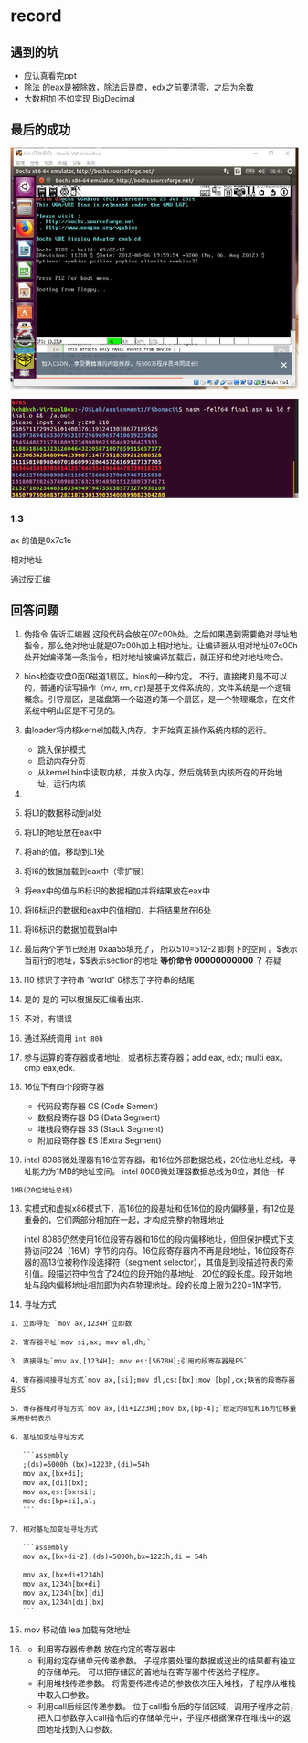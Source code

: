 # record

## 遇到的坑

* 应认真看完ppt
* 除法 的eax是被除数，除法后是商，edx之前要清零，之后为余数
* 大数相加 不如实现 BigDecimal



## 最后的成功

![1.1](helloworld.jpg)

![1.2](fibonacci.png)

### 1.3

ax 的值是0x7c1e

相对地址



通过反汇编

## 回答问题

1.  伪指令  告诉汇编器 这段代码会放在07c00h处。之后如果遇到需要绝对寻址地指令，那么绝对地址就是07c00h加上相对地址。让编译器从相对地址07c00h处开始编译第一条指令，相对地址被编译加载后，就正好和绝对地址吻合。

2. bios检查软盘0面0磁道1扇区。bios的一种约定。 不行。直接拷贝是不可以的，普通的读写操作（mv, rm, cp)是基于文件系统的，文件系统是一个逻辑概念。引导扇区，是磁盘第一个磁道的第一个扇区，是一个物理概念，在文件系统中明山区是不可见的。

3. 由loader将内核kernel加载入内存，才开始真正操作系统内核的运行。 

   * 跳入保护模式
   * 启动内存分页
   * 从kernel.bin中读取内核，并放入内存，然后跳转到内核所在的开始地址，运行内核

4.  

   1. 将L1的数据移动到al处
   2. 将L1的地址放在eax中
   3. 将ah的值，移动到L1处
   4. 将l6的数据加载到eax中（零扩展）
   5. 将eax中的值与l6标识的数据相加并将结果放在eax中
   6. 将l6标识的数据和eax中的值相加，并将结果放在l6处
   7. 将l6标识的数据加载到al中

5.  最后两个字节已经用 0xaa55填充了， 所以510=512-2 即剩下的空间 。\$表示当前行的地址，\$\$表示section的地址 **等价命令 00000000000 ？** 存疑

6. l10 标识了字符串 “world" 0标志了字符串的结尾

7. 是的 是的 可以根据反汇编看出来.

8. 不对，有错误

9. 通过系统调用 `int 80h`

10. 参与运算的寄存器或者地址，或者标志寄存器；add eax, edx; multi eax。 cmp eax,edx.

11. 16位下有四个段寄存器

    * 代码段寄存器 CS (Code Sement)
    * 数据段寄存器 DS (Data Segment)
    * 堆栈段寄存器 SS (Stack Segment)
    * 附加段寄存器 ES (Extra Segment)

12.  intel 8086微处理器有16位寄存器，和16位外部数据总线，20位地址总线，寻址能力为1MB的地址空间。 intel 8088微处理器数据总线为8位，其他一样

    1MB(20位地址总线)

13. 实模式和虚拟x86模式下，高16位的段基址和低16位的段内偏移量，有12位是重叠的，它们两部分相加在一起，才构成完整的物理地址

    intel 8086仍然使用16位段寄存器和16位的段内偏移地址，但但保护模式下支持访问224（16M）字节的内存。16位段寄存器内不再是段地址，16位段寄存器的高13位被称作段选择符（segment selector），其值是到段描述符表的索引值。段描述符中包含了24位的段开始的基地址，20位的段长度。段开始地址与段内偏移地址相加即为内存物理地址。段的长度上限为220=1M字节。

14.   寻址方式

    1. 立即寻址 `mov ax,1234H`立即数

    2. 寄存器寻址`mov si,ax; mov al,dh;`

    3. 直接寻址`mov ax,[1234H]; mov es:[5678H];引用的段寄存器是ES`

    4. 寄存器间接寻址方式`mov ax,[si];mov dl,cs:[bx];mov [bp],cx;缺省的段寄存器是SS`

    5. 寄存器相对寻址方式`mov ax,[di+1223H];mov bx,[bp-4];`给定的8位和16为位移量采用补码表示

    6. 基址加变址寻址方式

       ```assembly
       ;(ds)=5000h (bx)=1223h,(di)=54h
       mov ax,[bx+di];
       mov ax,[di][bx];
       mov ax,es:[bx+si];
       mov ds:[bp+si],al;
       ```

    7. 相对基址加变址寻址方式

       ```assembly
       mov ax,[bx+di-2];(ds)=5000h,bx=1223h,di = 54h

       mov ax,[bx+di+1234h]
       mov ax,1234h[bx+di]
       mov ax,1234h[bx][di]
       mov ax,1234h[di][bx]
       ```

15.  mov 移动值 lea 加载有效地址

16. * 利用寄存器传参数 放在约定的寄存器中
    * 利用约定存储单元传递参数。 子程序要处理的数据或送出的结果都有独立的存储单元。 可以把存储区的首地址在寄存器中传送给子程序。
    * 利用堆栈传递参数。 将需要传递传递的参数依次压入堆栈，子程序从堆栈中取入口参数。
    * 利用call后续区传递参数。 位于call指令后的存储区域，调用子程序之前，把入口参数存入call指令后的存储单元中，子程序根据保存在堆栈中的返回地址找到入口参数。